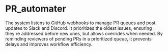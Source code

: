 # PR_automater
The system listens to GitHub webhooks to manage PR queues and post updates to Slack and Discord. It prioritizes the oldest issues, ensuring they're addressed before new ones, but allows overrides when needed. By reminding reviewers of pending PRs in a prioritized queue, it prevents delays and improves workflow efficiency.
